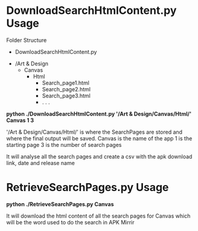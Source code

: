 
<h1>DownloadSearchHtmlContent.py Usage</h1>

Folder Structure
- DownloadSearchHtmlContent.py
+ /Art & Design
  + Canvas
     + Html
     	- Search_page1.html
     	- Search_page2.html
     	- Search_page3.html
     	- . . .



<b>python ./DownloadSearchHtmlContent.py '/Art & Design/Canvas/Html/' Canvas 1 3</b>

'/Art & Design/Canvas/Html/' is where the SearchPages are stored and where the final output will be saved.
Canvas is the name of the app
1 is the starting page
3 is the number of search pages

It will analyse all the search pages and create a csv with the apk download link, date and release name


<h1>RetrieveSearchPages.py Usage</h1>

<b>python ./RetrieveSearchPages.py  Canvas</b>

It will download the html content of all the search pages for Canvas which will be the word used to do the search in APK Mirrir
